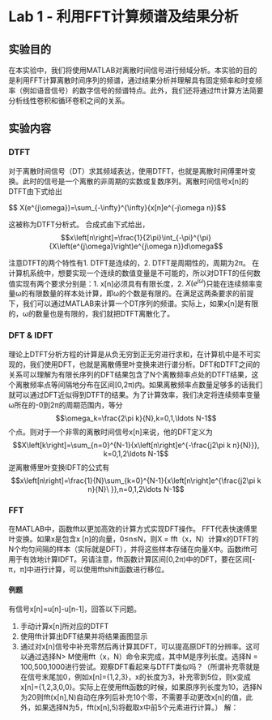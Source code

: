 # Lab 1 - 利用FFT计算频谱及结果分析

## 实验目的
在本实验中，我们将使用MATLAB对离散时间信号进行频域分析。本实验的目的是利用FFT计算离散时间序列的频谱，通过结果分析并理解具有固定频率和时变频率（例如语音信号）的数字信号的频谱特点。此外，我们还将通过fft计算方法简要分析线性卷积和循环卷积之间的关系。

## 实验内容

### DTFT
对于离散时间信号（DT）求其频域表达，使用DTFT，也就是离散时间傅里叶变换。此时的信号是一个离散的非周期的实数或复数序列。离散时间信号x[n]的DTFT由下式给出

$$ X(e^{j\omega})=\sum_{-\infty}^{\infty}\{x[n]e^{-j\omega n}}$$  

这被称为DTFT分析式。 合成式由下式给出，
$$x\left[n\right]=\frac{1}{2\pi}\int_{-\pi}^{\pi}{X\left(e^{j\omega}\right)e^{j\omega n}}d\omega$$

注意DTFT的两个特性有1. DTFT是连续的，2. DTFT是周期性的，周期为2π。 在计算机系统中，想要实现一个连续的数值变量是不可能的，所以对DTFT的任何数值实现有两个要求分别是：1. x[n]必须具有有限长度，2. $X(e^{jω})$只能在连续频率变量ω的有限数量的样本处计算，即ω的个数是有限的。在满足这两条要求的前提下，我们可以通过MATLAB来计算一个DT序列的频谱。实际上，如果x[n]是有限的，ω的数量也是有限的，我们就把DTFT离散化了。

### DFT & IDFT
理论上DTFT分析方程的计算是从负无穷到正无穷进行求和，在计算机中是不可实现的，我们使用DFT，也就是离散傅里叶变换来进行谱分析。DFT和DTFT之间的关系可以理解为有限长序列的DFT结果包含了N个离散频率点处的DTFT结果，这个离散频率点等间隔地分布在区间\[0,2π\)内。如果离散频率点数量足够多的话我们就可以通过DFT近似得到DTFT的结果。为了计算效率，我们决定将连续频率变量ω所在的-0到2π的周期范围内，等分
$$\omega_k=\frac{2\pi k}{N},k=0,1,\ldots N-1$$
个点。则对于一个非零的离散时间信号x[n]来说，他的DFT定义为
$$X\left[k\right]=\sum_{n=0}^{N-1}{x\left[n\right]e^{-\frac{j2\pi k n}{N}}}, k=0,1,2\ldots N-1$$
逆离散傅里叶变换IDFT的公式有
$$x\left[n\right]=\frac{1}{N}\sum_{k=0}^{N-1}{x\left[n\right]e^{\frac{j2\pi k n}{N}\ }},n=0,1,2\ldots N-1$$

### FFT
在MATLAB中，函数fft以更加高效的计算方式实现DFT操作。 FFT代表快速傅里叶变换。如果x是包含x [n]的向量，0≤n≤N，则X = fft（x，N）计算x的DTFT的N个均匀间隔的样本（实际就是DFT），并将这些样本存储在向量X中。函数ifft可用于有效地计算IDFT。另请注意，fft函数计算区间\[0,2π\)中的DFT，要在区间\[-π，π\]中进行计算，可以使用fftshift函数进行移位。

#### 例题
有信号x[n]=u[n]-u[n-1]，回答以下问题。
1.	手动计算x[n]所对应的DTFT
2.	使用fft计算出DFT结果并将结果画图显示
3.	通过对x[n]信号中补充零然后再计算其DFT，可以提高原DFT的分辨率。这可以通过选择N> M使用fft（x，N）命令来完成，其中M是序列长度。选择N = 100,500,1000进行尝试。观察DFT看起来与DTFT类似吗？（所谓补充零就是在信号末尾加0，例如x[n]={1,2,3}，x的长度为3，补充零到5位，则x变成x[n]={1,2,3,0,0}。实际上在使用fft函数的时候，如果原序列长度为10，选择N为20则fft(x[n],N)自动在序列后补充10个零，不需要手动更改x[n]的值，此外，如果选择N为5，fft(x[n],5)将截取x中前5个元素进行计算。）
解：



